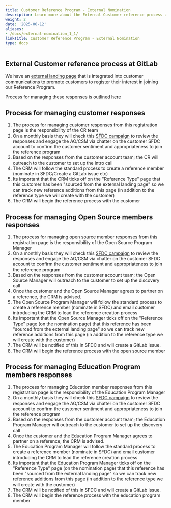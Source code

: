 ```yaml
---
title: Customer Reference Program - External Nomination
description: Learn more about the External Customer reference process at GitLab
weight: 2
date: '2025-06-12'
aliases:
- /docs/external-nomination_1_1/
linkTitle: Customer Reference Program - External Nomination
type: docs
---
```


## External Customer reference process at GitLab

We have an [external landing page](https://page.gitlab.com/reference.html) that is integrated into customer communications to promote customers to register their interest in joining our Reference Program.

Process for managing these responses is outlined [here](https://docs.google.com/presentation/d/1iK34NOTLi_Nyq3wyOZQwhPj_D7gU7zRyr2GCCmWMksM/edit#slide=id.gd5ed1e508c_0_0)

## Process for managing customer responses

1. The process for managing customer responses from this registration page is the responsibility of the CR team
1. On a monthly basis they will check this [SFDC campaign](https://gitlab.my.salesforce.com/7014M000001dnRW) to review the responses and engage the AO/CSM via chatter on the customer SFDC account to confirm the customer sentiment and appropriateness to join the reference program
1. Based on the responses from the customer account team; the CR will outreach to the customer to set up the intro call
1. The CRM will follow the standard process to create a reference member (nominate in SFDC/Create a GitLab issue etc)
1. Its important that the CRM ticks off on the "Reference Type" page that this customer has been "sourced from the external landing page" so we can track new reference additions from this page (in addition to the reference type we will create with the customer)
1. The CRM will begin the reference process with the customer

## Process for managing Open Source members responses

1. The process for managing open source member responses from this registration page is the responsibility of the Open Source Program Manager
1. On a monthly basis they will check this [SFDC campaign](https://gitlab.my.salesforce.com/7014M000001dr7X) to review the responses and engage the AO/CSM via chatter on the customer SFDC account to confirm the customer sentiment and appropriateness to join the reference program
1. Based on the responses from the customer account team; the Open Source Manager will outreach to the customer to set up the discovery call
1. Once the customer and the Open Source Manager agrees to partner on a reference, the CRM is advised.
1. The Open Source Program Manager will follow the standard process to create a reference member (nominate in SFDC) and email customer introducing the CRM to lead the reference creation process
1. Its important that the Open Source Manager ticks off on the "Reference Type" page (on the nomination page) that this reference has been "sourced from the external landing page" so we can track new reference additions from this page (in addition to the reference type we will create with the customer)
1. The CRM will be notified of this in SFDC and will create a GitLab issue.
1. The CRM will begin the reference process with the open source member

## Process for managing Education Program members responses

1. The process for managing Education member responses from this registration page is the responsibility of the Education Program Manager
1. On a monthly basis they will check this [SFDC campaign](https://gitlab.my.salesforce.com/7014M000001dr7N) to review the responses and engage the AO/CSM via chatter on the customer SFDC account to confirm the customer sentiment and appropriateness to join the reference program
1. Based on the responses from the customer account team; the Education Program Manager will outreach to the customer to set up the discovery call
1. Once the customer and the Education Program Manager agrees to partner on a reference, the CRM is advised.
1. The Education Program Manager will follow the standard process to create a reference member (nominate in SFDC) and email customer introducing the CRM to lead the reference creation process
1. Its important that the Education Program Manager ticks off on the "Reference Type" page (on the nomination page) that this reference has been "sourced from the external landing page" so we can track new reference additions from this page (in addition to the reference type we will create with the customer)
1. The CRM will be notified of this in SFDC and will create a GitLab issue.
1. The CRM will begin the reference process with the education program member
